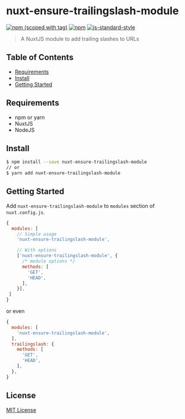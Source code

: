 # nuxt-ensure-trailingslash-module

[![npm (scoped with tag)](https://img.shields.io/npm/v/nuxt-ensure-trailingslash-module/latest.svg?style=flat-square)](https://npmjs.com/package/nuxt-ensure-trailingslash-module)
[![npm](https://img.shields.io/npm/dt/nuxt-ensure-trailingslash-module.svg?style=flat-square)](https://npmjs.com/package/nuxt-ensure-trailingslash-module)
[![js-standard-style](https://img.shields.io/badge/code_style-standard-brightgreen.svg?style=flat-square)](http://standardjs.com)

> A NuxtJS module to add trailing slashes to URLs

## Table of Contents ##

* [Requirements](#requirements)
* [Install](#install)
* [Getting Started](#getting-started)

## Requirements

* npm or yarn
* NuxtJS
* NodeJS

## Install

```bash
$ npm install --save nuxt-ensure-trailingslash-module
// or
$ yarn add nuxt-ensure-trailingslash-module
```

## Getting Started

Add `nuxt-ensure-trailingslash-module` to `modules` section of `nuxt.config.js`.
```js
{
  modules: [
    // Simple usage
    'nuxt-ensure-trailingslash-module',

    // With options
    ['nuxt-ensure-trailingslash-module', {
      /* module options */
      methods: [
        'GET',
        'HEAD',
      ],
    }],
 ]
}
```
or even
```js
{
  modules: [
    'nuxt-ensure-trailingslash-module',
  ],
  trailingslash: {
    methods: [
      'GET',
      'HEAD',
    ],
  },
}
```

## License

[MIT License](./LICENSE)
